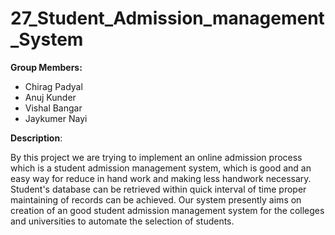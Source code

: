 # 27_Student_Admission_management_System
**Group Members:**
 - Chirag Padyal 
 - Anuj Kunder 
 - Vishal Bangar 
 - Jaykumer Nayi

**Description**:

By this project we are trying to implement an online admission process which is a student admission management system, which is good and an easy way for reduce in hand work and making less handwork necessary. 
Student's database can be retrieved within quick interval of time proper maintaining of records can be achieved. Our system presently aims on creation of an good student admission management system for the colleges and universities to automate the selection of students.
